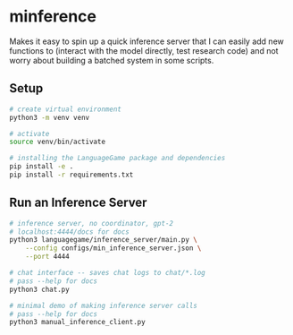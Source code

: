 # minference 

Makes it easy to spin up a quick inference server that I can easily add new
functions to (interact with the model directly, test research code) and not 
worry about building a batched system in some scripts. 



## Setup
```bash
# create virtual environment
python3 -m venv venv

# activate 
source venv/bin/activate

# installing the LanguageGame package and dependencies
pip install -e .
pip install -r requirements.txt
```

## Run an Inference Server
```bash
# inference server, no coordinator, gpt-2
# localhost:4444/docs for docs 
python3 languagegame/inference_server/main.py \
	--config configs/min_inference_server.json \
	--port 4444

# chat interface -- saves chat logs to chat/*.log
# pass --help for docs 
python3 chat.py 

# minimal demo of making inference server calls
# pass --help for docs
python3 manual_inference_client.py
```
